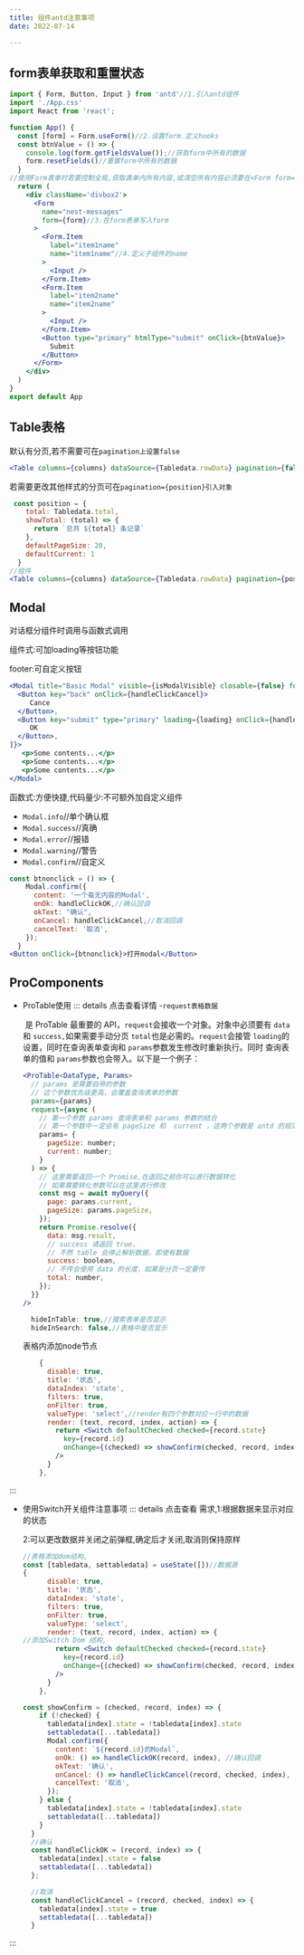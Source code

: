 ```yaml
---
title: 组件antd注意事项
date: 2022-07-14

---
```

## form表单获取和重置状态

```jsx
import { Form, Button, Input } from 'antd'//1.引入antd组件
import './App.css'
import React from 'react';

function App() {
  const [form] = Form.useForm()//2.设置form.定义hooks
  const btnValue = () => {
    console.log(form.getFieldsValue());//获取form中所有的数据
    form.resetFields()//重置form中所有的数据
  }
//使用Form表单时若要控制全局,获取表单内所有内容,或清空所有内容必须要在<Form form={form}/>中添加form方法
  return (
    <div className='divbox2'>
      <Form
        name="nest-messages"
        form={form}//3.在form表单写入form
      >
        <Form.Item
          label="item1name"
          name="item1name"//4.定义子组件的name
        >
          <Input />
        </Form.Item>
        <Form.Item
          label="item2name"
          name="item2name"
        >
          <Input />
        </Form.Item>
        <Button type="primary" htmlType="submit" onClick={btnValue}>
          Submit
        </Button>
      </Form>
    </div>
  )
}
export default App
```

## Table表格

默认有分页,若不需要可在`pagination上设置false`

```jsx
<Table columns={columns} dataSource={Tabledata.rowData} pagination={false} />
```

若需要更改其他样式的分页可在`pagination={position}引入对象`

```jsx
 const position = {
    total: Tabledata.total,
    showTotal: (total) => {
      return `总共 ${total} 条记录`
    },
    defaultPageSize: 20,
    defaultCurrent: 1
  }
//组件
<Table columns={columns} dataSource={Tabledata.rowData} pagination={position} />
```

## Modal

对话框分组件时调用与函数式调用

组件式:可加loading等按钮功能

footer:可自定义按钮

```jsx
<Modal title="Basic Modal" visible={isModalVisible} closable={false} footer={[
  <Button key="back" onClick={handleClickCancel}>
     Cance
  </Button>,
  <Button key="submit" type="primary" loading={loading} onClick={handleClickOK}>
     OK
  </Button>,
]}>
   <p>Some contents...</p>
   <p>Some contents...</p>
   <p>Some contents...</p>
</Modal>
```

函数式:方便快捷,代码量少:不可额外加自定义组件

- `Modal.info`//单个确认框
- `Modal.success`//真确
- `Modal.error`//报错
- `Modal.warning`//警告
- `Modal.confirm`//自定义

```jsx
const btnonclick = () => {
    Modal.confirm({
      content: '一个毫无内容的Modal',
      onOk: handleClickOK,//确认回调
      okText: "确认",
      onCancel: handleClickCancel,//取消回调
      cancelText: '取消',
    });
  }
<Button onClick={btnonclick}>打开modal</Button>
```

## ProComponents
- ProTable使用
::: details 点击查看详情
  -`request表格数据`

   是 ProTable 最重要的 API，`request`会接收一个对象。对象中必须要有 `data`和 `success,`如果需要手动分页 `total`也是必需的。`request`会接管 `loading`的设置，同时在查询表单查询和 `params`参数发生修改时重新执行。同时 查询表单的值和 `params`参数也会带入。以下是一个例子：

  ```jsx
  <ProTable<DataType, Params>
    // params 是需要自带的参数
    // 这个参数优先级更高，会覆盖查询表单的参数
    params={params}
    request={async (
      // 第一个参数 params 查询表单和 params 参数的结合
      // 第一个参数中一定会有 pageSize 和  current ，这两个参数是 antd 的规范
      params= {
        pageSize: number;
        current: number;
      }
    ) => {
      // 这里需要返回一个 Promise,在返回之前你可以进行数据转化
      // 如果需要转化参数可以在这里进行修改
      const msg = await myQuery({
        page: params.current,
        pageSize: params.pageSize,
      });
      return Promise.resolve({
        data: msg.result,
        // success 请返回 true，
        // 不然 table 会停止解析数据，即使有数据
        success: boolean,
        // 不传会使用 data 的长度，如果是分页一定要传
        total: number,
      });
    }}
  />
  

  ```
  ```jsx
    hideInTable: true,//搜索表单是否显示
    hideInSearch: false,//表格中是否显示
  ```

  表格内添加node节点

  ```jsx
      {
        disable: true,
        title: '状态',
        dataIndex: 'state',
        filters: true,
        onFilter: true,
        valueType: 'select',//render有四个参数对应一行中的数据
        render: (text, record, index, action) => {
          return <Switch defaultChecked checked={record.state}
            key={record.id}
            onChange={(checked) => showConfirm(checked, record, index)}
          />
        }
      },
  ```
:::


- 使用Switch开关组件注意事项
::: details 点击查看
  需求,1:根据数据来显示对应的状态
  
  2:可以更改数据并关闭之前弹框,确定后才关闭,取消则保持原样
  
  ```jsx
  //表格添加dom结构,
  const [tabledata, settabledata] = useState([])//数据源
  {
        disable: true,
        title: '状态',
        dataIndex: 'state',
        filters: true,
        onFilter: true,
        valueType: 'select',
        render: (text, record, index, action) => {
  //添加Switch Dom 结构,
          return <Switch defaultChecked checked={record.state}
            key={record.id}
            onChange={(checked) => showConfirm(checked, record, index)}
          />
        }
      },
  
  const showConfirm = (checked, record, index) => {
      if (!checked) {
        tabledata[index].state = !tabledata[index].state
        settabledata([...tabledata])
        Modal.confirm({
          content: `${record.id}的Modal`,
          onOk: () => handleClickOK(record, index), //确认回调
          okText: '确认',
          onCancel: () => handleClickCancel(record, checked, index), //取消回调
          cancelText: '取消',
        });
      } else {
        tabledata[index].state = !tabledata[index].state
        settabledata([...tabledata])
      }
    }
    //确认
    const handleClickOK = (record, index) => {
      tabledata[index].state = false
      settabledata([...tabledata])
    };
  
    //取消
    const handleClickCancel = (record, checked, index) => {
      tabledata[index].state = true
      settabledata([...tabledata])
    }
  ```
:::

